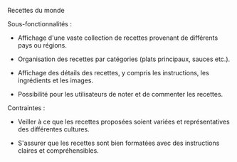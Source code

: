 Recettes du monde

Sous-fonctionnalités :

- Affichage d'une vaste collection de recettes provenant de différents pays ou régions.

- Organisation des recettes par catégories (plats principaux, sauces etc.).

- Affichage des détails des recettes, y compris les instructions, les ingrédients et les images.

- Possibilité pour les utilisateurs de noter et de commenter les recettes.



Contraintes :

- Veiller à ce que les recettes proposées soient variées et représentatives des différentes cultures.

- S'assurer que les recettes sont bien formatées avec des instructions claires et compréhensibles.
